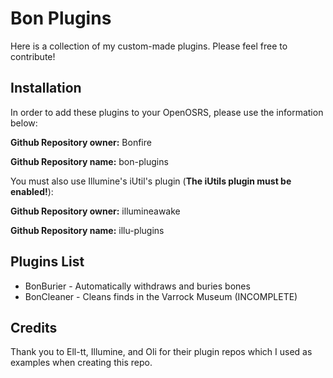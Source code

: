# Bon Plugins

Here is a collection of my custom-made plugins. Please feel free to contribute!

## Installation
In order to add these plugins to your OpenOSRS, please use the information below:

**Github Repository owner:** Bonfire

**Github Repository name:** bon-plugins


You must also use Illumine's iUtil's plugin (**The iUtils plugin must be enabled!**):

**Github Repository owner:** illumineawake

**Github Repository name:** illu-plugins

## Plugins List
* BonBurier - Automatically withdraws and buries bones
* BonCleaner - Cleans finds in the Varrock Museum (INCOMPLETE)

## Credits
Thank you to Ell-tt, Illumine, and Oli for their plugin repos which I used as examples when creating this repo.